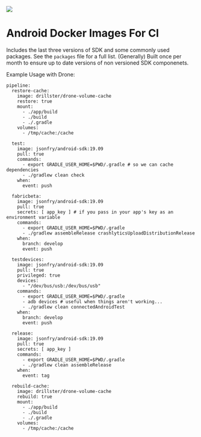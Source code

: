 [![](https://images.microbadger.com/badges/image/jsonfry/android-sdk.svg)](https://microbadger.com/images/jsonfry/android-sdk)

# Android Docker Images For CI

Includes the last three versions of SDK and some commonly used packages. See the `packages` file for a full list. (Generally) Built once per month to ensure up to date versions of non versioned SDK componenets.

Example Usage with Drone:

```
pipeline:
  restore-cache:
    image: drillster/drone-volume-cache
    restore: true
    mount:
      - ./app/build
      - ./build
      - ./.gradle
    volumes:
      - /tmp/cache:/cache

  test:
    image: jsonfry/android-sdk:19.09
    pull: true
    commands:
      - export GRADLE_USER_HOME=$PWD/.gradle # so we can cache dependencies
      - ./gradlew clean check
    when:
      event: push

  fabricbeta:
    image: jsonfry/android-sdk:19.09
    pull: true
    secrets: [ app_key ] # if you pass in your app's key as an environment variable
    commands:
      - export GRADLE_USER_HOME=$PWD/.gradle
      - ./gradlew assembleRelease crashlyticsUploadDistributionRelease
    when:
      branch: develop
      event: push

  testdevices:
    image: jsonfry/android-sdk:19.09
    pull: true
    privileged: true
    devices:
      - "/dev/bus/usb:/dev/bus/usb"
    commands:
      - export GRADLE_USER_HOME=$PWD/.gradle
      - adb devices # useful when things aren't working...
      - ./gradlew clean connectedAndroidTest
    when:
      branch: develop
      event: push

  release:
    image: jsonfry/android-sdk:19.09
    pull: true
    secrets: [ app_key ]
    commands:
      - export GRADLE_USER_HOME=$PWD/.gradle
      - ./gradlew clean assembleRelease
    when:
      event: tag

  rebuild-cache:
    image: drillster/drone-volume-cache
    rebuild: true
    mount:
      - ./app/build
      - ./build
      - ./.gradle
    volumes:
      - /tmp/cache:/cache

```

